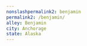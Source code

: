 ```yaml
---
﻿nonslashpermalink2: benjamin
permalink2: /benjamin/
alley: Benjamin
city: Anchorage
state: Alaska
---
```

